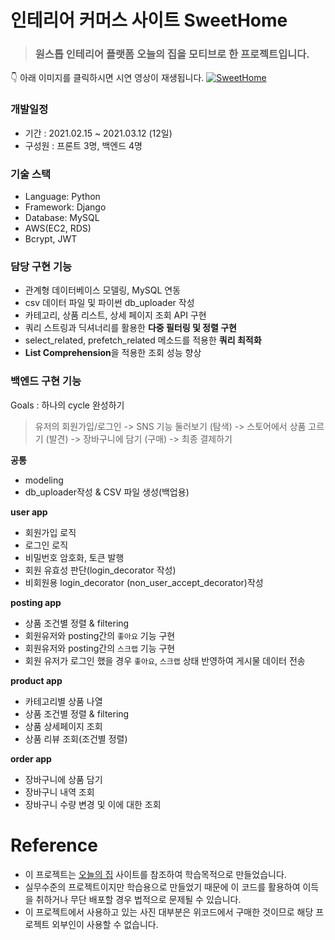 # 인테리어 커머스 사이트 SweetHome
> ### 원스톱 인테리어 플랫폼 오늘의 집을 모티브로 한 프로젝트입니다.

👇 아래 이미지를 클릭하시면 시연 영상이 재생됩니다.
[![SweetHome](https://media.vlpt.us/images/c_hyun403/post/057f55b9-bd7d-42f6-bca6-b9b563a1c2fd/%E1%84%89%E1%85%B3%E1%84%8F%E1%85%B3%E1%84%85%E1%85%B5%E1%86%AB%E1%84%89%E1%85%A3%E1%86%BA%202021-03-01%20%E1%84%8B%E1%85%A9%E1%84%92%E1%85%AE%209.58.38.png)](https://www.youtube.com/watch?v=wpD3biBt4GY&feature=youtu.be)

### 개발일정
- 기간 : 2021.02.15 ~ 2021.03.12 (12일)
- 구성원 : 프론트 3명, 백엔드 4명

### 기술 스택
- Language: Python
- Framework: Django
- Database: MySQL
- AWS(EC2, RDS)
- Bcrypt, JWT

### 담당 구현 기능
- 관계형 데이터베이스 모델링, MySQL 연동
- csv 데이터 파일 및 파이썬 db_uploader 작성
- 카테고리, 상품 리스트, 상세 페이지 조회 API 구현
- 쿼리 스트링과 딕셔너리를 활용한 **다중 필터링 및 정렬 구현**
- select_related, prefetch_related 메소드를 적용한 **쿼리 최적화**
- **List Comprehension**을 적용한 조회 성능 향상

### 백엔드 구현 기능
Goals : 하나의 cycle 완성하기
> 유저의 회원가입/로그인 -> SNS 기능 둘러보기 (탐색) -> 스토어에서 상품 고르기 (발견) -> 장바구니에 담기 (구매) -> 최종 결제하기

**공통**
- modeling
- db_uploader작성 & CSV 파일 생성(백업용)

**user app**
- 회원가입 로직
- 로그인 로직
- 비밀번호 암호화, 토큰 발행
- 회원 유효성 판단(login_decorator 작성)
- 비회원용 login_decorator (non_user_accept_decorator)작성

**posting app**
- 상품 조건별 정렬 & filtering
- 회원유저와 posting간의 `좋아요` 기능 구현
- 회원유저와 posting간의 `스크랩` 기능 구현
- 회원 유저가 로그인 했을 경우 `좋아요`, `스크랩` 상태 반영하여 게시물 데이터 전송

**product app**
- 카테고리별 상품 나열
- 상품 조건별 정렬 & filtering
- 상품 상세페이지 조회
- 상품 리뷰 조회(조건별 정렬)

**order app**
- 장바구니에 상품 담기
- 장바구니 내역 조회
- 장바구니 수량 변경 및 이에 대한 조회


# Reference
- 이 프로젝트는 <a href="https://ohou.se/store?utm_source=brand_google&utm_medium=cpc&utm_campaign=commerce&utm_content=e&utm_term=%EC%98%A4%EB%8A%98%EC%9D%98%EC%A7%91&source=14&affect_type=UtmUrl&gclid=Cj0KCQiAvvKBBhCXARIsACTePW-OH_Ghcoi3Hc5h91keYYbu6vNnk21lW688iQLrykOVE4ARC9_uxKQaAj6UEALw_wcB">오늘의 집</a> 사이트를 참조하여 학습목적으로 만들었습니다.
- 실무수준의 프로젝트이지만 학습용으로 만들었기 때문에 이 코드를 활용하여 이득을 취하거나 무단 배포할 경우 법적으로 문제될 수 있습니다.
- 이 프로젝트에서 사용하고 있는 사진 대부분은 위코드에서 구매한 것이므로 해당 프로젝트 외부인이 사용할 수 없습니다.


